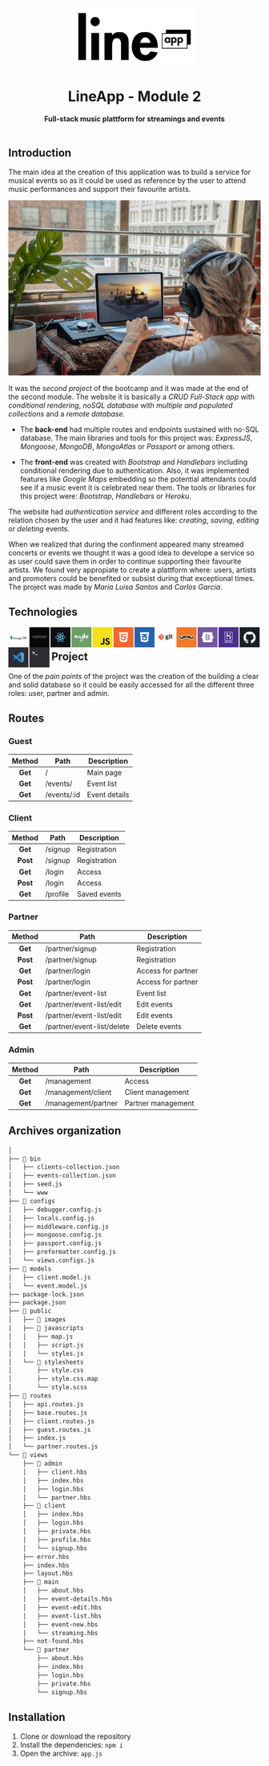 <div align="center">
    <img 
        alt="project2-LineApp_main"
        width="250px"
        src="https://github.com/carlos-garcia-dev/Ironhack-Bootcamp-Images/blob/main/project2-LineApp/LineApp_logo.png" />
</div>
<div align="center">
  <h1>LineApp - Module 2</h1>
  <strong>Full-stack music plattform for streamings and events</strong>
</div>

</br>

## Introduction

The main idea at the creation of this application was to build a service for musical events so as it could be used as reference by the user to attend music performances and support their favourite artists.

![project2-LineApp_main](https://github.com/carlos-garcia-dev/Ironhack-Bootcamp-Images/blob/main/project2-LineApp/LineApp_00.jpg)

It was the _second project_ of the bootcamp and it was made at the end of the second module. The website it is basically a _CRUD Full-Stack app_ with _conditional rendering_, _noSQL database_ with _multiple and populated collections_ and a _remote database_.

- The **back-end** had multiple routes and endpoints sustained with no-SQL database. The main libraries and tools for this project was: _ExpressJS_, _Mongoose_, _MongoDB_, _MongoAtlas_ or _Passport_ or among others.

- The **front-end** was created with _Bootstrap_ and _Handlebars_ including conditional rendering due to authentication. Also, it was implemented features like _Google Maps_ embedding so the potential attendants could see if a music event it is celebrated near them. The tools or libraries for this project were: _Bootstrap_, _Handlebars_ or _Heroku_.

The website had _authentication service_ and different roles according to the relation chosen by the user and it had features like: _creating_, _saving_, _editing_ or _deleting_ events.

When we realized that during the confinment appeared many streamed concerts or events we thought it was a good idea to develope a service so as user could save them in order to continue supporting their favourite artists. We found very appropiate to create a plattform where: users, artists and promoters could be benefited or subsist during that exceptional times.
The project was made by _Maria Luisa Santos_ and _Carlos García_.

## Technologies

<section align="center" sytle="padding-top: 20%">
    <img align="left"   style="float: left; margin-right: 2px;" alt="MongoDB" width="40px" src="https://github.com/carlos-garcia-dev/carlos-garcia-dev-images/blob/master/images/png/01.MongoDB.png" />
    <img align="left"   style="float: left; margin-right: 2px;" alt="Express" width="40px" src="https://github.com/carlos-garcia-dev/carlos-garcia-dev-images/blob/master/images/png/02.Express.png" />
    <img align="left"   style="float: left; margin-right: 2px;" alt="ReactJS" width="40px" src="https://github.com/carlos-garcia-dev/carlos-garcia-dev-images/blob/master/images/png/03.ReactJS.png" />
    <img align="left"   style="float: left; margin-right: 2px;" alt="NodeJS" width="40px" src="https://github.com/carlos-garcia-dev/carlos-garcia-dev-images/blob/master/images/png/04.NodeJS.png" />
    <img align="left"   style="float: left; margin-right: 2px;" alt="JavaScript" width="40px" src="https://github.com/carlos-garcia-dev/carlos-garcia-dev-images/blob/master/images/png/05.JavaScript.png" />
    <img align="left"   style="float: left; margin-right: 2px;" alt="HTML5" width="40px" src="https://github.com/carlos-garcia-dev/carlos-garcia-dev-images/blob/master/images/png/06.HTML5.png" />
    <img align="left"   style="float: left; margin-right: 2px;" alt="CSS3" width="40px" src="https://github.com/carlos-garcia-dev/carlos-garcia-dev-images/blob/master/images/png/07.CSS3.png" />
    <img align="left"   style="float: left; margin-right: 2px;" alt="Git" width="40px" src="https://github.com/carlos-garcia-dev/carlos-garcia-dev-images/blob/master/images/png/17.Git.png" />
    <img align="left"   style="float: left; margin-right: 2px;" alt="Handlebars" width="40px" src="https://github.com/carlos-garcia-dev/carlos-garcia-dev-images/blob/master/images/png/16.Handlebars.png" />
    <img align="left"   style="float: left; margin-right: 2px;" alt="Bootstrap" width="40px" src="https://github.com/carlos-garcia-dev/carlos-garcia-dev-images/blob/master/images/png/08.Bootstrap.png" />
    <img align="left"   style="float: left; margin-right: 2px;" alt="Heroku" width="40px" src="https://github.com/carlos-garcia-dev/carlos-garcia-dev-images/blob/master/images/png/21.Heroku.png" />
    <img align="left"   style="float: left; margin-right: 2px;" alt="GitHub" width="40px" src="https://github.com/carlos-garcia-dev/carlos-garcia-dev-images/blob/master/images/png/18.GitHub.png" />
    <img align="left"   style="float: left; margin-right: 2px;" alt="Visual Studio Code" width="40px" src="https://github.com/carlos-garcia-dev/carlos-garcia-dev-images/blob/master/images/png/19.VSCode.png" />
    <img align="left"   style="float: left; margin-right: 4px;" alt="Terminal" width="40px" src="https://github.com/carlos-garcia-dev/carlos-garcia-dev-images/blob/master/images/png/20.Terminal.png" />
</section>

</br>

## Project

One of the _pain points_ of the project was the creation of the building a clear and solid database so it could be easily accessed for all the different three roles: user, partner and admin.

## Routes

### Guest

| Method  | Path        | Description   |
| :-----: | ----------- | ------------- |
| **Get** | /           | Main page     |
| **Get** | /events/    | Event list    |
| **Get** | /events/:id | Event details |

### Client

|  Method  | Path     | Description  |
| :------: | -------- | ------------ |
| **Get**  | /signup  | Registration |
| **Post** | /signup  | Registration |
| **Get**  | /login   | Access       |
| **Post** | /login   | Access       |
| **Get**  | /profile | Saved events |

### Partner

|  Method  | Path                       | Description        |
| :------: | -------------------------- | ------------------ |
| **Get**  | /partner/signup            | Registration       |
| **Post** | /partner/signup            | Registration       |
| **Get**  | /partner/login             | Access for partner |
| **Post** | /partner/login             | Access for partner |
| **Get**  | /partner/event-list        | Event list         |
| **Get**  | /partner/event-list/edit   | Edit events        |
| **Post** | /partner/event-list/edit   | Edit events        |
| **Get**  | /partner/event-list/delete | Delete events      |

### Admin

| Method  | Path                | Description        |
| :-----: | ------------------- | ------------------ |
| **Get** | /management         | Access             |
| **Get** | /management/client  | Client management  |
| **Get** | /management/partner | Partner management |

## Archives organization

```bash
│
├── 📁 bin
│   ├── clients-collection.json
│   ├── events-collection.json
│   ├── seed.js
│   └── www
├── 📁 configs
│   ├── debugger.config.js
│   ├── locals.config.js
│   ├── middleware.config.js
│   ├── mongoose.config.js
│   ├── passport.config.js
│   ├── preformatter.config.js
│   └── views.configs.js
├── 📁 models
│   ├── client.model.js
│   └── event.model.js
├── package-lock.json
├── package.json
├── 📁 public
│   ├── 📁 images
│   ├── 📁 javascripts
│   │   ├── map.js
│   │   ├── script.js
│   │   └── styles.js
│   └── 📁 stylesheets
│       ├── style.css
│       ├── style.css.map
│       └── style.scss
├── 📁 routes
│   ├── api.routes.js
│   ├── base.routes.js
│   ├── client.routes.js
│   ├── guest.routes.js
│   ├── index.js
│   └── partner.routes.js
└── 📁 views
    ├── 📁 admin
    │   ├── client.hbs
    │   ├── index.hbs
    │   ├── login.hbs
    │   └── partner.hbs
    ├── 📁 client
    │   ├── index.hbs
    │   ├── login.hbs
    │   ├── private.hbs
    │   ├── profile.hbs
    │   └── signup.hbs
    ├── error.hbs
    ├── index.hbs
    ├── layout.hbs
    ├── 📁 main
    │   ├── about.hbs
    │   ├── event-details.hbs
    │   ├── event-edit.hbs
    │   ├── event-list.hbs
    │   ├── event-new.hbs
    │   └── streaming.hbs
    ├── not-found.hbs
    └── 📁 partner
        ├── about.hbs
        ├── index.hbs
        ├── login.hbs
        ├── private.hbs
        └── signup.hbs
```

## Installation

1. Clone or download the repository
2. Install the dependencies: `npm i`
3. Open the archive: `app.js`
